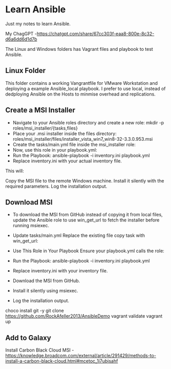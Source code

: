 # Learn Ansible

Just my notes to learn Ansible. 

My ChagGPT -https://chatgpt.com/share/67cc303f-eaa8-800e-8c32-d6a6dd6d1d7b

The Linux and Windows folders has Vagrant files and playbook to test Ansible.

## Linux Folder

This folder contains a working Vangrantfile for VMware Workstation and deploying a example Ansible_local playbook. I prefer to use local, instead of dedploying Ansible on the Hosts to minmise overhead and replications. 

## Create a MSI Installer

- Navigate to your Ansible roles directory and create a new role: mkdir -p roles/msi_installer/{tasks,files}
- Place your .msi installer inside the files directory: roles/msi_installer/files/installer_vista_win7_win8-32-3.3.0.953.msi
- Create the tasks/main.yml file inside the msi_installer role:
- Now, use this role in your playbook.yml:
- Run the Playbook: ansible-playbook -i inventory.ini playbook.yml
- Replace inventory.ini with your actual inventory file.

This will:

Copy the MSI file to the remote Windows machine.
Install it silently with the required parameters.
Log the installation output.

## Download MSI

- To download the MSI from GitHub instead of copying it from local files, update the Ansible role to use win_get_url to fetch the installer before running msiexec.
- Update tasks/main.yml Replace the existing file copy task with win_get_url:
- Use This Role in Your Playbook Ensure your playbook.yml calls the role:
- Run the Playbook: ansible-playbook -i inventory.ini playbook.yml

- Replace inventory.ini with your inventory file.

- Download the MSI from GitHub.
- Install it silently using msiexec.
- Log the installation output.

choco install git -y
git clone https://github.com/RockAfeller2013/AnsibleDemo
vagrant validate
vagrant up



## Add to Galaxy



Install Carbon Black Cloud MSI - https://knowledge.broadcom.com/external/article/291429/methods-to-install-a-carbon-black-cloud.html#mcetoc_1i7ubjsahf

